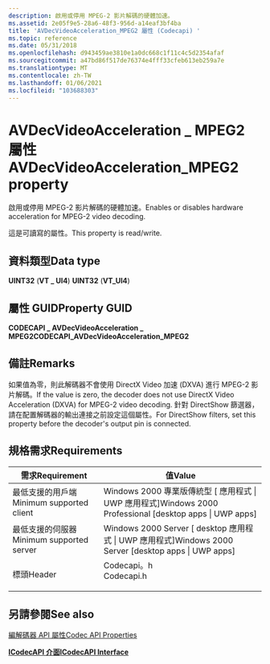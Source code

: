 ```yaml
---
description: 啟用或停用 MPEG-2 影片解碼的硬體加速。
ms.assetid: 2e05f9e5-28a6-48f3-956d-a14eaf3bf4ba
title: 'AVDecVideoAcceleration_MPEG2 屬性 (Codecapi) '
ms.topic: reference
ms.date: 05/31/2018
ms.openlocfilehash: d943459ae3810e1a0dc668c1f11c4c5d2354afaf
ms.sourcegitcommit: a47bd86f517de76374e4fff33cfeb613eb259a7e
ms.translationtype: MT
ms.contentlocale: zh-TW
ms.lasthandoff: 01/06/2021
ms.locfileid: "103688303"
---
```

# <a name="avdecvideoacceleration_mpeg2-property"></a><span data-ttu-id="36654-103">AVDecVideoAcceleration \_ MPEG2 屬性</span><span class="sxs-lookup"><span data-stu-id="36654-103">AVDecVideoAcceleration\_MPEG2 property</span></span>

<span data-ttu-id="36654-104">啟用或停用 MPEG-2 影片解碼的硬體加速。</span><span class="sxs-lookup"><span data-stu-id="36654-104">Enables or disables hardware acceleration for MPEG-2 video decoding.</span></span>

<span data-ttu-id="36654-105">這是可讀寫的屬性。</span><span class="sxs-lookup"><span data-stu-id="36654-105">This property is read/write.</span></span>

## <a name="data-type"></a><span data-ttu-id="36654-106">資料類型</span><span class="sxs-lookup"><span data-stu-id="36654-106">Data type</span></span>

<span data-ttu-id="36654-107">**UINT32** (**VT \_ UI4**) </span><span class="sxs-lookup"><span data-stu-id="36654-107">**UINT32** (**VT\_UI4**)</span></span>

## <a name="property-guid"></a><span data-ttu-id="36654-108">屬性 GUID</span><span class="sxs-lookup"><span data-stu-id="36654-108">Property GUID</span></span>

<span data-ttu-id="36654-109">**CODECAPI \_ AVDecVideoAcceleration \_ MPEG2**</span><span class="sxs-lookup"><span data-stu-id="36654-109">**CODECAPI\_AVDecVideoAcceleration\_MPEG2**</span></span>

## <a name="remarks"></a><span data-ttu-id="36654-110">備註</span><span class="sxs-lookup"><span data-stu-id="36654-110">Remarks</span></span>

<span data-ttu-id="36654-111">如果值為零，則此解碼器不會使用 DirectX Video 加速 (DXVA) 進行 MPEG-2 影片解碼。</span><span class="sxs-lookup"><span data-stu-id="36654-111">If the value is zero, the decoder does not use DirectX Video Acceleration (DXVA) for MPEG-2 video decoding.</span></span> <span data-ttu-id="36654-112">針對 DirectShow 篩選器，請在配置解碼器的輸出連接之前設定這個屬性。</span><span class="sxs-lookup"><span data-stu-id="36654-112">For DirectShow filters, set this property before the decoder's output pin is connected.</span></span>

## <a name="requirements"></a><span data-ttu-id="36654-113">規格需求</span><span class="sxs-lookup"><span data-stu-id="36654-113">Requirements</span></span>



| <span data-ttu-id="36654-114">需求</span><span class="sxs-lookup"><span data-stu-id="36654-114">Requirement</span></span> | <span data-ttu-id="36654-115">值</span><span class="sxs-lookup"><span data-stu-id="36654-115">Value</span></span> |
|-------------------------------------|---------------------------------------------------------------------------------------|
| <span data-ttu-id="36654-116">最低支援的用戶端</span><span class="sxs-lookup"><span data-stu-id="36654-116">Minimum supported client</span></span><br/> | <span data-ttu-id="36654-117">Windows 2000 專業版傳統型 \[ 應用程式 \| UWP 應用程式\]</span><span class="sxs-lookup"><span data-stu-id="36654-117">Windows 2000 Professional \[desktop apps \| UWP apps\]</span></span><br/>                     |
| <span data-ttu-id="36654-118">最低支援的伺服器</span><span class="sxs-lookup"><span data-stu-id="36654-118">Minimum supported server</span></span><br/> | <span data-ttu-id="36654-119">Windows 2000 Server \[ desktop 應用程式 \| UWP 應用程式\]</span><span class="sxs-lookup"><span data-stu-id="36654-119">Windows 2000 Server \[desktop apps \| UWP apps\]</span></span><br/>                           |
| <span data-ttu-id="36654-120">標頭</span><span class="sxs-lookup"><span data-stu-id="36654-120">Header</span></span><br/>                   | <dl> <span data-ttu-id="36654-121"><dt>Codecapi。h</dt></span><span class="sxs-lookup"><span data-stu-id="36654-121"><dt>Codecapi.h</dt></span></span> </dl> |



## <a name="see-also"></a><span data-ttu-id="36654-122">另請參閱</span><span class="sxs-lookup"><span data-stu-id="36654-122">See also</span></span>

<dl> <dt>

[<span data-ttu-id="36654-123">編解碼器 API 屬性</span><span class="sxs-lookup"><span data-stu-id="36654-123">Codec API Properties</span></span>](codec-api-properties.md)
</dt> <dt>

[<span data-ttu-id="36654-124">**ICodecAPI 介面**</span><span class="sxs-lookup"><span data-stu-id="36654-124">**ICodecAPI Interface**</span></span>](/windows/desktop/api/Strmif/nn-strmif-icodecapi)
</dt> </dl>

 

 




